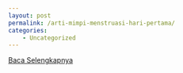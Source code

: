 ```yaml
---
layout: post
permalink: /arti-mimpi-menstruasi-hari-pertama/
categories:
    - Uncategorized
---
```


[Baca Selengkapnya](/02)